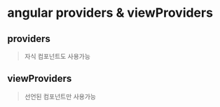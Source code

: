# angular providers & viewProviders

## providers

> 자식 컴포넌트도 사용가능

## viewProviders

> 선언된 컴포넌트만 사용가능
